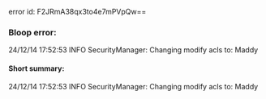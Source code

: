 error id: F2JRmA38qx3to4e7mPVpQw==
### Bloop error:

24/12/14 17:52:53 INFO SecurityManager: Changing modify acls to: Maddy
#### Short summary: 

24/12/14 17:52:53 INFO SecurityManager: Changing modify acls to: Maddy